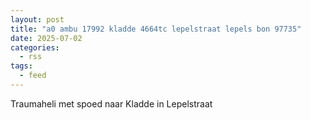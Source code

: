 ```yaml
---
layout: post
title: "a0 ambu 17992 kladde 4664tc lepelstraat lepels bon 97735"
date: 2025-07-02
categories: 
  - rss
tags: 
  - feed
---
```


Traumaheli met spoed naar Kladde in Lepelstraat

